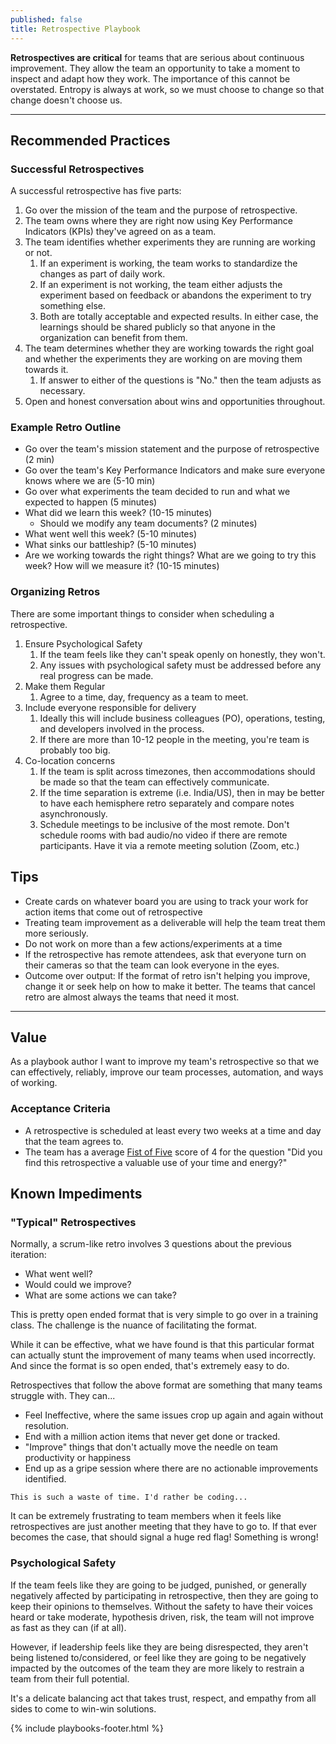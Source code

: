 ```yaml
---
published: false
title: Retrospective Playbook
---
```


**Retrospectives are critical** for teams that are serious about continuous
improvement. They allow the team an opportunity to take a moment to inspect and
adapt how they work. The importance of this cannot be overstated. Entropy is
always at work, so we must choose to change so that change doesn't choose us.

---

## Recommended Practices

### Successful Retrospectives

A successful retrospective has five parts:

1. Go over the mission of the team and the purpose of retrospective.
2. The team owns where they are right now using Key Performance Indicators
   (KPIs) they've agreed on as a team.
3. The team identifies whether experiments they are running are working or not.
   1. If an experiment is working, the team works to standardize the changes as
      part of daily work.
   2. If an experiment is not working, the team either adjusts the experiment
      based on feedback or abandons the experiment to try something else.
   3. Both are totally acceptable and expected results. In either case, the
      learnings should be shared publicly so that anyone in the organization can
      benefit from them.
4. The team determines whether they are working towards the right goal and
   whether the experiments they are working on are moving them towards it.
   1. If answer to either of the questions is "No." then the team adjusts as necessary.
5. Open and honest conversation about wins and opportunities throughout.

### Example Retro Outline

- Go over the team's mission statement and the purpose of retrospective (2 min)
- Go over the team's Key Performance Indicators and make sure everyone knows
  where we are (5-10 min)
- Go over what experiments the team decided to run and what we expected to
  happen (5 minutes)
- What did we learn this week? (10-15 minutes)
  - Should we modify any team documents? (2 minutes)
- What went well this week? (5-10 minutes)
- What sinks our battleship? (5-10 minutes)
- Are we working towards the right things? What are we going to try this week?
  How will we measure it? (10-15 minutes)

### Organizing Retros

There are some important things to consider when scheduling a retrospective.

1. Ensure Psychological Safety
   1. If the team feels like they can't speak openly on honestly, they won't.
   2. Any issues with psychological safety must be addressed before any real
      progress can be made.
2. Make them Regular
   1. Agree to a time, day, frequency as a team to meet.
3. Include everyone responsible for delivery
   1. Ideally this will include business colleagues (PO), operations, testing,
      and developers involved in the process.
   2. If there are more than 10-12 people in the meeting, you're team is
      probably too big.
4. Co-location concerns
   1. If the team is split across timezones, then accommodations
      should be made so that the team can effectively communicate.
   2. If the time separation is extreme (i.e. India/US), then in may be better
      to have each hemisphere retro separately and compare notes
      asynchronously.
   3. Schedule meetings to be inclusive of the most remote. Don't schedule rooms
      with bad audio/no video if there are remote participants. Have it via a
      remote meeting solution (Zoom, etc.)

## Tips

- Create cards on whatever board you are using to track your work for action
  items that come out of retrospective
- Treating team improvement as a deliverable will help the team treat them
  more seriously.
- Do not work on more than a few actions/experiments at a time
- If the retrospective has remote attendees, ask that everyone turn on their
  cameras so that the team can look everyone in the eyes.
- Outcome over output: If the format of retro isn't helping you improve, change
  it or seek help on how to make it better. The teams that cancel retro are
  almost always the teams that need it most.

---

## Value

As a playbook author I want to improve my team's retrospective so that we can
effectively, reliably, improve our team processes, automation, and ways of working.

### Acceptance Criteria

- A retrospective is scheduled at least every two weeks at a time and day that
  the team agrees to.
- The team has a average [Fist of Five](./fist-of-five.html) score of 4 for the
  question "Did you find this retrospective a valuable use of your time and
  energy?"

## Known Impediments

### "Typical" Retrospectives

Normally, a scrum-like retro involves 3 questions about the previous iteration:

- What went well?
- Would could we improve?
- What are some actions we can take?

This is pretty open ended format that is very simple to go over in a training
class. The challenge is the nuance of facilitating the format.

While it can be effective, what we have found is that this particular format can
actually stunt the improvement of many teams when used incorrectly. And since
the format is so open ended, that's extremely easy to do.

Retrospectives that follow the above format are something that many teams
struggle with. They can...

- Feel Ineffective, where the same issues crop up again and again without resolution.
- End with a million action items that never get done or tracked.
- "Improve" things that don't actually move the needle on team productivity or happiness
- End up as a gripe session where there are no actionable improvements identified.

`This is such a waste of time. I'd rather be coding...`

It can be extremely frustrating to team members when it feels like
retrospectives are just another meeting that they have to go to. If that ever
becomes the case, that should signal a huge red flag! Something is wrong!

### Psychological Safety

If the team feels like they are going to be judged, punished, or generally
negatively affected by participating in retrospective, then they are going to
keep their opinions to themselves. Without the safety to have their voices heard
or take moderate, hypothesis driven, risk, the team will not improve as fast as
they can (if at all).

However, if leadership feels like they are being disrespected, they aren't being
listened to/considered, or feel like they are going to be negatively impacted by
the outcomes of the team they are more likely to restrain a team from their full
potential.

It's a delicate balancing act that takes trust, respect, and empathy from all
sides to come to win-win solutions.

{% include playbooks-footer.html %}
